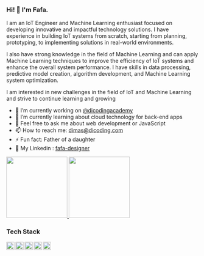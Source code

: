 ### Hi! 👋 I'm Fafa.

I am an IoT Engineer and Machine Learning enthusiast focused on developing innovative and impactful technology solutions. I have experience in building IoT systems from scratch, starting from planning, prototyping, to implementing solutions in real-world environments.

I also have strong knowledge in the field of Machine Learning and can apply Machine Learning techniques to improve the efficiency of IoT systems and enhance the overall system performance. I have skills in data processing, predictive model creation, algorithm development, and Machine Learning system optimization.

I am interested in new challenges in the field of IoT and Machine Learning and strive to continue learning and growing

- 🔭 I’m currently working on <a href="https://github.com/dicodingacademy">@dicodingacademy</a>
- 🌱 I’m currently learning about cloud technology for back-end apps
- 💬 Feel free to ask me about web development or JavaScript
- 📫 How to reach me: dimas@dicoding.com
- ⚡ Fun fact: Father of a daughter
- 👋 My Linkedin : [fafa-designer](https://www.linkedin.com/in/fafa-designer/)

<p align="left">
<a href="https://github.com/fahernkhan">
  <img height="160em" src="https://github-readme-stats-eight-theta.vercel.app/api?username=fahernkhan&show_icons=true&theme=algolia&include_all_commits=true&count_private=true"/>
  <img height="160em" src="https://github-readme-stats-eight-theta.vercel.app/api/top-langs/?username=fahernkhan&layout=compact&langs_count=8&theme=algolia"/>
</a>
</p>

### Tech Stack
  <a href="#"><img align="left" alt="JavaScript" title="JavaScript" width="21px" src="https://upload.wikimedia.org/wikipedia/commons/9/99/Unofficial_JavaScript_logo_2.svg" /></a>
  <a href="https://nodejs.org/"><img align="left" alt="NodeJS" title="NodeJS" width="21px" src="https://seeklogo.com/images/N/nodejs-logo-FBE122E377-seeklogo.com.png" /></a>
  <a href="https://reactjs.org/"><img align="left" alt="React" title="React" width="21px" src="https://cdn.worldvectorlogo.com/logos/react-2.svg" /></a>
  <a href="https://hapi.dev/"><img align="left" alt="Hapi" title="Hapi (NodeJS HTTP Framework)" width="21px" src="https://avatars.githubusercontent.com/u/3774533?s=200&v=4" /></a>
  <a href="https://nextjs.org/"><img align="left" alt="Next" title="Next (React SSR Framework)" width="21px" src="https://iconape.com/wp-content/files/gm/82643/svg/next-js.svg" /></a>
  <br>
  <br>
  

 




